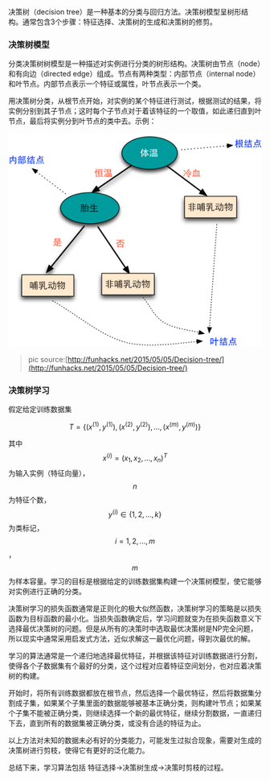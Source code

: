 决策树（decision tree）是一种基本的分类与回归方法。决策树模型呈树形结构。通常包含3个步骤：特征选择、决策树的生成和决策树的修剪。

### 决策树模型

分类决策树树模型是一种描述对实例进行分类的树形结构。决策树由节点（node）和有向边（directed edge）组成。节点有两种类型：内部节点（internal node）和叶节点。内部节点表示一个特征或属性，叶节点表示一个类。

用决策树分类，从根节点开始，对实例的某个特征进行测试，根据测试的结果，将实例分别到其子节点；这时每个子节点对于着该特征的一个取值，如此递归直到叶节点，最后将实例分到叶节点的类中去。示例：

![](/assets/blog_animal_classification.png)

> pic source:[http://funhacks.net/2015/05/05/Decision-tree/](http://funhacks.net/2015/05/05/Decision-tree/)

### 决策树学习

假定给定训练数据集


$$
T=\{(x^{(1)},y^{(1)}),(x^{(2)},y^{(2)}),...,(x^{(m)},y^{(m)})\}
$$


其中$$x^{(i)}=(x_1, x_2, ..., x_n)^T$$为输入实例（特征向量），$$n$$为特征个数，$$y^{(i)}\in \{1,2,...,k\}$$为类标记，$$i=1,2,...,m$$，$$m$$为样本容量。学习的目标是根据给定的训练数据集构建一个决策树模型，使它能够对实例进行正确的分类。

决策树学习的损失函数通常是正则化的极大似然函数，决策树学习的策略是以损失函数为目标函数的最小化。当损失函数确定后，学习问题就变为在损失函数意义下选择最优决策树的问题。但是从所有的决策时中选取最优决策树是NP完全问题，所以现实中通常采用启发式方法，近似求解这一最优化问题，得到次最优的解。

学习的算法通常是一个递归地选择最优特征，并根据该特征对训练数据进行分割，使得各个子数据集有个最好的分类，这个过程对应着特征空间划分，也对应着决策树的构建。

开始时，将所有训练数据都放在根节点，然后选择一个最优特征，然后将数据集分割成子集，如果某个子集里面的数据能够被基本正确分类，则构建叶节点；如果某个子集不能被正确分类，则继续选择一个新的最优特征，继续分割数据，一直递归下去，直到所有的数据集被正确分类，或没有合适的特征为止。

以上方法对未知的数据未必有好的分类能力，可能发生过拟合现象，需要对生成的决策树进行剪枝，使得它有更好的泛化能力。

总结下来，学习算法包括 特征选择-&gt;决策树生成-&gt;决策时剪枝的过程。

